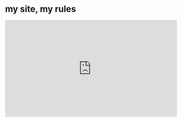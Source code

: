 # my site, my rules
<iframe width="560" height="315" src="https://www.youtube.com/embed/6dMjCa0nqK0?si=Hi6ejHIstdoZYIVM" title="YouTube video player" frameborder="0" allow="accelerometer; autoplay; clipboard-write; encrypted-media; gyroscope; picture-in-picture; web-share" referrerpolicy="strict-origin-when-cross-origin" allowfullscreen></iframe>
